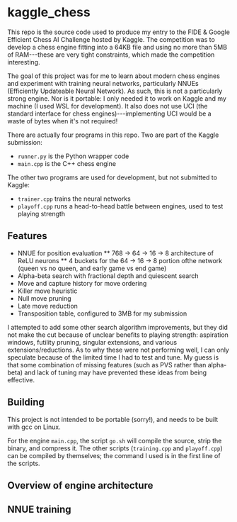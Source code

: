 # kaggle_chess
This repo is the source code used to produce my entry to the FIDE & Google Efficient Chess AI Challenge hosted by Kaggle. The competition was to develop a chess engine fitting into a 64KB file and using no more than 5MB of RAM---these are very tight constraints, which made the competition interesting.

The goal of this project was for me to learn about modern chess engines and experiment with training neural networks, particularly NNUEs (Efficiently Updateable Neural Network). As such, this is not a particularly strong engine. Nor is it portable: I only needed it to work on Kaggle and my machine (I used WSL for development). It also does not use UCI (the standard interface for chess engines)---implementing UCI would be a waste of bytes when it's not required!

There are actually four programs in this repo. Two are part of the Kaggle submission:
* `runner.py` is the Python wrapper code
* `main.cpp` is the C++ chess engine

The other two programs are used for development, but not submitted to Kaggle:
* `trainer.cpp` trains the neural networks
* `playoff.cpp` runs a head-to-head battle between engines, used to test playing strength

## Features

* NNUE for position evaluation
** 768 -> 64 -> 16 -> 8 architecture of ReLU neurons
** 4 buckets for the 64 -> 16 -> 8 portion ofthe network (queen vs no queen, and early game vs end game)
* Alpha-beta search with fractional depth and quiescent search
* Move and capture history for move ordering
* Killer move heuristic
* Null move pruning
* Late move reduction
* Transposition table, configured to 3MB for my submission

I attempted to add some other search algorithm improvements, but they did not make the cut because of unclear benefits to playing strength: aspiration windows, futility pruning, singular extensions, and various extensions/reductions. As to why these were not performing well, I can only speculate because of the limited time I had to test and tune. My guess is that some combination of missing features (such as PVS rather than alpha-beta) and lack of tuning may have prevented these ideas from being effective.

## Building

This project is not intended to be portable (sorry!), and needs to be built with gcc on Linux. 

For the engine `main.cpp`, the script `go.sh` will compile the source, strip the binary, and compress it. The other scripts (`training.cpp` and `playoff.cpp`) can be compiled by themselves; the command I used is in the first line of the scripts.

## Overview of engine architecture


## NNUE training

